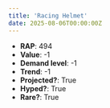 ```yaml
---
title: 'Racing Helmet'
date: 2025-08-06T00:00:00Z
---
```

- **RAP**: 494
- **Value**: -1
- **Demand level**: -1
- **Trend**: -1
- **Projected?**: True
- **Hyped?**: True
- **Rare?**: True

